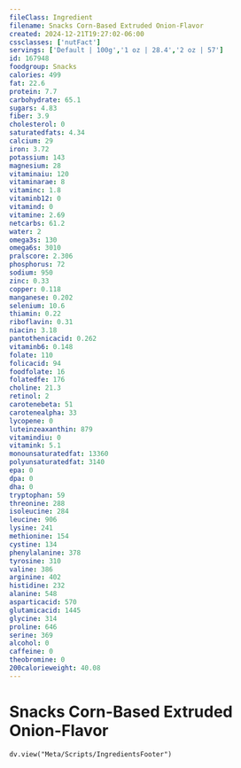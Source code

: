 ```yaml
---
fileClass: Ingredient
filename: Snacks Corn-Based Extruded Onion-Flavor
created: 2024-12-21T19:27:02-06:00
cssclasses: ['nutFact']
servings: ['Default | 100g','1 oz | 28.4','2 oz | 57']
id: 167948
foodgroup: Snacks
calories: 499
fat: 22.6
protein: 7.7
carbohydrate: 65.1
sugars: 4.83
fiber: 3.9
cholesterol: 0
saturatedfats: 4.34
calcium: 29
iron: 3.72
potassium: 143
magnesium: 28
vitaminaiu: 120
vitaminarae: 8
vitaminc: 1.8
vitaminb12: 0
vitamind: 0
vitamine: 2.69
netcarbs: 61.2
water: 2
omega3s: 130
omega6s: 3010
pralscore: 2.306
phosphorus: 72
sodium: 950
zinc: 0.33
copper: 0.118
manganese: 0.202
selenium: 10.6
thiamin: 0.22
riboflavin: 0.31
niacin: 3.18
pantothenicacid: 0.262
vitaminb6: 0.148
folate: 110
folicacid: 94
foodfolate: 16
folatedfe: 176
choline: 21.3
retinol: 2
carotenebeta: 51
carotenealpha: 33
lycopene: 0
luteinzeaxanthin: 879
vitamindiu: 0
vitamink: 5.1
monounsaturatedfat: 13360
polyunsaturatedfat: 3140
epa: 0
dpa: 0
dha: 0
tryptophan: 59
threonine: 288
isoleucine: 284
leucine: 906
lysine: 241
methionine: 154
cystine: 134
phenylalanine: 378
tyrosine: 310
valine: 386
arginine: 402
histidine: 232
alanine: 548
asparticacid: 570
glutamicacid: 1445
glycine: 314
proline: 646
serine: 369
alcohol: 0
caffeine: 0
theobromine: 0
200calorieweight: 40.08
---
```


# Snacks Corn-Based Extruded Onion-Flavor

```dataviewjs
dv.view("Meta/Scripts/IngredientsFooter")
```